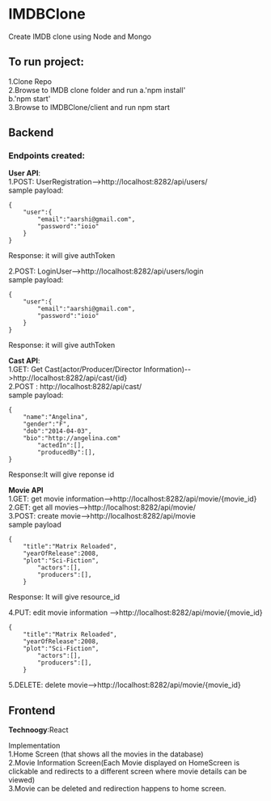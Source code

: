 # IMDBClone

Create IMDB clone using Node and Mongo</br>

## To run project:</br>
1.Clone Repo</br>
2.Browse to IMDB clone folder and run 
   a.'npm install'</br>
   b.'npm start'</br>
3.Browse to IMDBClone/client and run npm start</br>

## Backend

### Endpoints created:

**User API**:</br>
1.POST: UserRegistration-->http://localhost:8282/api/users/ </br>
sample payload:
```
{
    "user":{
    	"email":"aarshi@gmail.com",
        "password":"ioio"
    }
}
```
Response: it will give authToken

2.POST: LoginUser-->http://localhost:8282/api/users/login</br>
sample payload:
```
{
    "user":{
    	"email":"aarshi@gmail.com",
        "password":"ioio"
    }
}
```
Response: it will give authToken

**Cast API**:</br>
1.GET: Get Cast(actor/Producer/Director Information)-->http://localhost:8282/api/cast/{id}</br>
2.POST : http://localhost:8282/api/cast/</br>
sample payload:
```
{
	"name":"Angelina",
	"gender":"F",
	"dob":"2014-04-03",
	"bio":"http://angelina.com"
        "actedIn":[],
        "producedBy":[],
}
```
Response:It will give reponse id</br>

**Movie API**</br>
1.GET: get movie information-->http://localhost:8282/api/movie/{movie_id}</br>
2.GET: get all movies-->http://localhost:8282/api/movie/</br>
3.POST: create movie-->http://localhost:8282/api/movie</br>
sample payload
```
{
	"title":"Matrix Reloaded",
	"yearOfRelease":2008,
	"plot":"Sci-Fiction",
        "actors":[],
        "producers":[],
    }
```
Response: It will give resource_id 

4.PUT: edit movie information -->http://localhost:8282/api/movie/{movie_id}
```
{
	"title":"Matrix Reloaded",
	"yearOfRelease":2008,
	"plot":"Sci-Fiction",
        "actors":[],
        "producers":[],
    }
```
5.DELETE: delete movie-->http://localhost:8282/api/movie/{movie_id}

## Frontend

**Technoogy**:React</br>

Implementation </br>
1.Home Screen (that shows all the movies in the database)</br>
2.Movie Information Screen(Each Movie displayed on HomeScreen is clickable and redirects to a different screen where movie details can be viewed)</br>
3.Movie can be deleted and redirection happens to home screen.</br>
